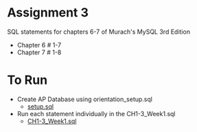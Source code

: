 # Assignment 3
SQL statements for chapters 6-7 of Murach's MySQL 3rd Edition
* Chapter 6 # 1-7
* Chapter 7 # 1-8

# To Run
* Create AP Database using orientation_setup.sql
    * [setup.sql](../database_build_files/setup.sql)
* Run each statement individually in the CH1-3_Week1.sql
    * [CH1-3_Week1.sql](Assigment3)